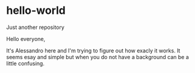 # hello-world
Just another repository

Hello everyone,

It's Alessandro here and I'm trying to figure out how exacly it works. It seems esay and simple but when you do not have a background can be a little confusing. 

